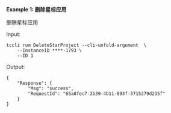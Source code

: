 **Example 1: 删除星标应用**

删除星标应用

Input: 

```
tccli rum DeleteStarProject --cli-unfold-argument  \
    --InstanceID ****-1793 \
    --ID 1
```

Output: 
```
{
    "Response": {
        "Msg": "success",
        "RequestId": "65a8fec7-2b39-4b11-893f-3715279d235f"
    }
}
```

